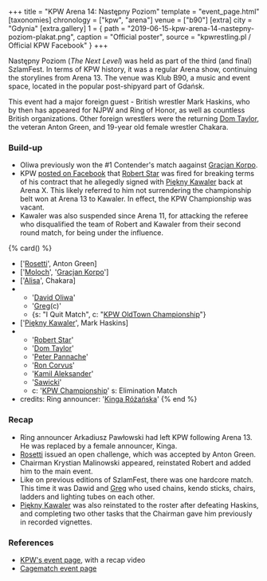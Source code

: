 +++
title = "KPW Arena 14: Następny Poziom"
template = "event_page.html"
[taxonomies]
chronology = ["kpw", "arena"]
venue = ["b90"]
[extra]
city = "Gdynia"
[extra.gallery]
1 = { path = "2019-06-15-kpw-arena-14-nastepny-poziom-plakat.png", caption = "Official poster", source = "kpwrestling.pl / Official KPW Facebook" }
+++

Następny Poziom (_The Next Level_) was held as part of the third (and final) SzlamFest. In terms of KPW history, it was a regular Arena show, continuing the storylines from Arena 13. The venue was Klub B90, a music and event space, located in the popular post-shipyard part of Gdańsk.

This event had a major foreign guest - British wrestler Mark Haskins, who by then has appeared for NJPW and Ring of Honor, as well as countless British organizations. Other foreign wrestlers were the returning [Dom Taylor](@/w/dom-taylor.md), the veteran Anton Green, and 19-year old female wrestler Chakara.

### Build-up

* Oliwa previously won the #1 Contender's match aagainst [Gracjan Korpo](@/w/gracjan-korpo.md).
* KPW [posted on Facebook](https://www.facebook.com/kpwrestling/posts/pfbid02fGtUG8wuaMW25FV76VqSQHECjCVqt1E4McUNJmBhFu9x3mKLNE4HWao94yK7UEXal) that [Robert Star](@/w/robert-star.md) was fired for breaking terms of his contract that he allegedly signed with [Piękny Kawaler](@/w/piekny-kawaler.md) back at Arena X. This likely referred to him not surrendering the championship belt won at Arena 13 to Kawaler. In effect, the KPW Championship was vacant.
* Kawaler was also suspended since Arena 11, for attacking the referee who disqualified the team of Robert and Kawaler from their second round match, for being under the influence.

{% card() %}
- ['[Rosetti](@/w/rosetti.md)', Anton Green]
- ['[Moloch](@/w/moloch.md)', '[Gracjan Korpo](@/w/gracjan-korpo.md)']
- ['[Alisa](@/w/alisa.md)', Chakara]
- - '[David Oliwa](@/w/david-oliwa.md)'
  - '[Greg](@/w/greg.md)(c)'
  - {s: "I Quit Match", c: "[KPW OldTown Championship](@/c/kpw-old-town-championship.md)"}
- ['[Piękny Kawaler](@/w/piekny-kawaler.md)', Mark Haskins]
- - '[Robert Star](@/w/robert-star.md)'
  - '[Dom Taylor](@/w/dom-taylor.md)'
  - '[Peter Pannache](@/w/peter-pannache.md)'
  - '[Ron Corvus](@/w/ron-corvus.md)'
  - '[Kamil Aleksander](@/w/kamil-aleksander.md)'
  - '[Sawicki](@/w/sawicki.md)'
  - c: '[KPW Championship](@/c/kpw-championship.md)'
    s: Elimination Match
- credits:
    Ring announcer: '[Kinga Różańska](@/w/kinga-miotke.md)'
{% end %}

### Recap

* Ring announcer Arkadiusz Pawłowski had left KPW following Arena 13. He was replaced by a female announcer, Kinga.
* [Rosetti](@/w/rosetti.md) issued an open challenge, which was accepted by Anton Green.
* Chairman Krystian Malinowski appeared, reinstated Robert and added him to the main event.
* Like on previous editions of SzlamFest, there was one hardcore match. This time it was Dawid and [Greg](@/w/greg.md) who used chains, kendo sticks, chairs, ladders and lighting tubes on each other.
* [Piękny Kawaler](@/w/piekny-kawaler.md) was also reinstated to the roster after defeating Haskins, and completing two other tasks that the Chairman gave him previously in recorded vignettes.

### References

* [KPW's event page](https://kpwrestling.pl/events/kpw-arena-14/), with a recap video
* [Cagematch event page](https://www.cagematch.net/?id=1&nr=232400)
